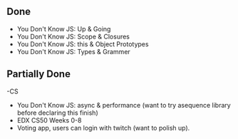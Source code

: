 ## Done
* You Don't Know JS: Up & Going
* You Don't Know JS: Scope & Closures
* You Don't Know JS: this & Object Prototypes
* You Don't Know JS: Types & Grammer

## Partially Done
-CS 
- You Don't Know JS: async & performance (want to try asequence library before declaring this finish)
- EDX CS50 Weeks 0-8
- Voting app, users can login with twitch (want to polish up).
